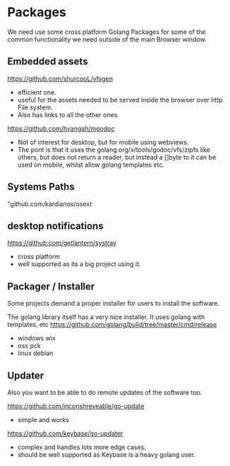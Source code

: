 # Packages

We need use some cross platform Golang Packages for some of the common functionality we need outside of the main Browser window.

## Embedded assets
https://github.com/shurcooL/vfsgen
- efficient one.
- useful for the assets needed to be served inside the browser over http File system.
- Also has links to all the other ones.

https://github.com/hyangah/mgodoc
- Not of interest for desktop, but for mobile using webviews.
- The pont is that it uses the golang.org/x/tools/godoc/vfs/zipfs like others, but does not return a reader, but instead a []byte to it can be used on mobile, whilst allow golang templates etc.


## Systems Paths
"github.com/kardianos/osext

## desktop notifications
https://github.com/getlantern/systray
- cross platform
- well supported as its a big project using it.


## Packager / Installer
Some projects demand a proper installer for users to install the software.

The golang library itself has a very nice installer.
It uses golang with templates, etc
https://github.com/golang/build/tree/master/cmd/release
- windows wix
- osx pck
- linux debian


## Updater
Also you  want to be able to do remote updates of the software too.

https://github.com/inconshreveable/go-update
- simple and works

https://github.com/keybase/go-updater
- complex and handles lots more edge cases.
- should be well supported as Keybase is a heavy golang user.
